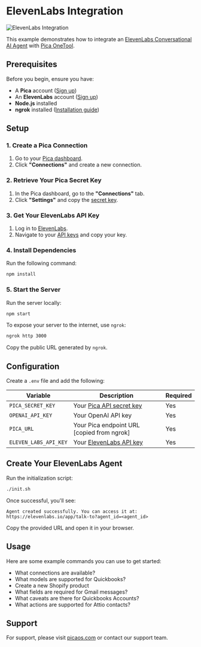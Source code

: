 # ElevenLabs Integration

![ElevenLabs Integration](https://assets.picaos.com/github/elevenlabs.png)

This example demonstrates how to integrate an [ElevenLabs Conversational AI Agent](https://elevenlabs.io/conversational-ai) with [Pica OneTool](https://docs.picaos.com/core/one-tool).

## **Prerequisites**
Before you begin, ensure you have:
- A **Pica** account ([Sign up](https://picaos.com))
- An **ElevenLabs** account ([Sign up](https://elevenlabs.io/signup))
- **Node.js** installed
- **ngrok** installed ([Installation guide](https://ngrok.com/download))

## **Setup**

### **1. Create a Pica Connection**
1. Go to your [Pica dashboard](https://app.picaos.com/connections).
2. Click **"Connections"** and create a new connection.

### **2. Retrieve Your Pica Secret Key**
1. In the Pica dashboard, go to the **"Connections"** tab.
2. Click **"Settings"** and copy the [secret key](https://app.picaos.com/settings/api-keys).

### **3. Get Your ElevenLabs API Key**
1. Log in to [ElevenLabs](https://elevenlabs.io/signup).
2. Navigate to your [API keys](https://elevenlabs.io/app/settings/api-keys) and copy your key.

### **4. Install Dependencies**
Run the following command:
```bash
npm install
```  

### **5. Start the Server**
Run the server locally:
```bash
npm start
```  
To expose your server to the internet, use `ngrok`:
```bash
ngrok http 3000
```  
Copy the public URL generated by `ngrok`.

## **Configuration**

Create a `.env` file and add the following:


| Variable | Description                                                            | Required |
|----------|------------------------------------------------------------------------|----------|
| `PICA_SECRET_KEY` | Your [Pica API secret key](https://app.picaos.com/settings/api-keys)   | Yes |
| `OPENAI_API_KEY` | Your OpenAI API key                                                    | Yes |
| `PICA_URL` | Your Pica endpoint URL [copied from ngrok]                             | Yes |
| `ELEVEN_LABS_API_KEY` | Your [ElevenLabs API key](https://elevenlabs.io/app/settings/api-keys) | Yes |

## **Create Your ElevenLabs Agent**

Run the initialization script:
```bash
./init.sh
```  
Once successful, you'll see:
```
Agent created successfully. You can access it at:  
https://elevenlabs.io/app/talk-to?agent_id=<agent_id>
```  
Copy the provided URL and open it in your browser.

## Usage

Here are some example commands you can use to get started:

- What connections are available?
- What models are supported for Quickbooks?
- Create a new Shopify product
- What fields are required for Gmail messages?
- What caveats are there for Quickbooks Accounts?
- What actions are supported for Attio contacts?


## Support

For support, please visit [picaos.com](https://picaos.com) or contact our support team.
